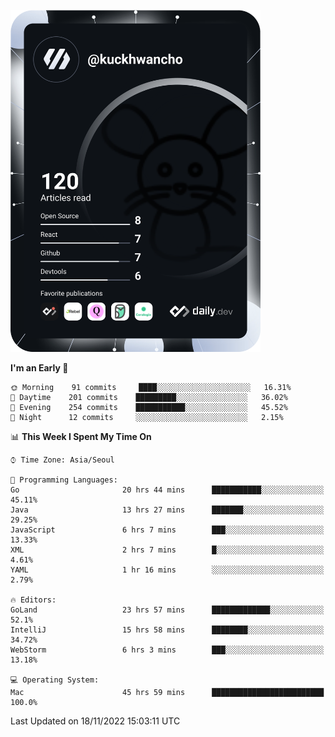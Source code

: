 <a href="https://app.daily.dev/kuckhwancho"><img src="https://github.com/kuckjwi0928/kuckjwi0928/blob/master/devcard.svg" width="400" alt="Kuckjwi Devcard"/></a>

<!--START_SECTION:waka-->
**I'm an Early 🐤** 

```text
🌞 Morning    91 commits     ████░░░░░░░░░░░░░░░░░░░░░   16.31% 
🌆 Daytime    201 commits    █████████░░░░░░░░░░░░░░░░   36.02% 
🌃 Evening    254 commits    ███████████░░░░░░░░░░░░░░   45.52% 
🌙 Night      12 commits     ░░░░░░░░░░░░░░░░░░░░░░░░░   2.15%

```


📊 **This Week I Spent My Time On** 

```text
⌚︎ Time Zone: Asia/Seoul

💬 Programming Languages: 
Go                       20 hrs 44 mins      ███████████░░░░░░░░░░░░░░   45.11% 
Java                     13 hrs 27 mins      ███████░░░░░░░░░░░░░░░░░░   29.25% 
JavaScript               6 hrs 7 mins        ███░░░░░░░░░░░░░░░░░░░░░░   13.33% 
XML                      2 hrs 7 mins        █░░░░░░░░░░░░░░░░░░░░░░░░   4.61% 
YAML                     1 hr 16 mins        ░░░░░░░░░░░░░░░░░░░░░░░░░   2.79%

🔥 Editors: 
GoLand                   23 hrs 57 mins      █████████████░░░░░░░░░░░░   52.1% 
IntelliJ                 15 hrs 58 mins      ████████░░░░░░░░░░░░░░░░░   34.72% 
WebStorm                 6 hrs 3 mins        ███░░░░░░░░░░░░░░░░░░░░░░   13.18%

💻 Operating System: 
Mac                      45 hrs 59 mins      █████████████████████████   100.0%

```


 Last Updated on 18/11/2022 15:03:11 UTC
<!--END_SECTION:waka-->

